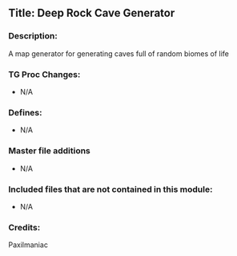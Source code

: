 ## Title: Deep Rock Cave Generator

### Description:

A map generator for generating caves full of random biomes of life

### TG Proc Changes:

- N/A

### Defines:

- N/A

### Master file additions

- N/A

### Included files that are not contained in this module:

- N/A

### Credits:
Paxilmaniac
